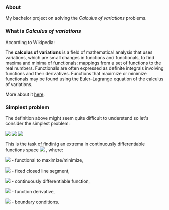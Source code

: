 ### About
My bachelor project on solving the *Calculus of variations* problems.

### What is *Calculus of variations*
According to Wikipedia:

The **calculus of variations** is a field of mathematical analysis that uses variations, which are small changes in functions and functionals, to find maxima and minima of functionals: mappings from a set of functions to the real numbers. Functionals are often expressed as definite integrals involving functions and their derivatives. Functions that maximize or minimize functionals may be found using the Euler–Lagrange equation of the calculus of variations.

More about it [here](https://en.wikipedia.org/wiki/Calculus_of_variations).

### Simplest problem
The definition above might seem quite difficult to understend so let's consider the simplest problem:

<img src="https://render.githubusercontent.com/render/math?math=I(x) = \int_{t_0}^{t_1} L(t, x(t), \dot x(t)) dt \to extr">
<img src="https://render.githubusercontent.com/render/math?math=x(t_0) = x_0">
<img src="https://render.githubusercontent.com/render/math?math=x(t_1) = x_1">

This is the task of findinig an extrema in continuously differentiable functions space
<img src="https://render.githubusercontent.com/render/math?math=C^1([t_0, t_1], \mathbb{R})">
, where:

<img src="https://render.githubusercontent.com/render/math?math=I(x): C^1([t_0, t_1], \mathbb{R}) \to \mathbb{R}"> - functional to maximize/minimize,

<img src="https://render.githubusercontent.com/render/math?math=[t_0, t_1]: t_0 < t_1"> - fixed closed line segment,

<img src="https://render.githubusercontent.com/render/math?math=x(t) \in C^1([t_0, t_1], \mathbb{R})"> - continuously differentiable function,

<img src="https://render.githubusercontent.com/render/math?math=\dot x(t) = \frac {dx}{dt})"> - function derivative,

<img src="https://render.githubusercontent.com/render/math?math=x_0, x_1 \in \mathbb{R}"> - boundary conditions.
